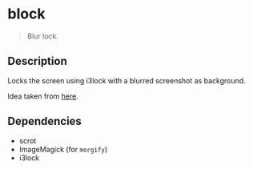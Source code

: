 block
=====

> Blur lock.

Description
-----------

Locks the screen using i3lock with a blurred screenshot as background.

Idea taken from [here](http://plankenau.com/blog/post-10/gaussianlock).

Dependencies
------------

- scrot
- ImageMagick (for `morgify`)
- i3lock
